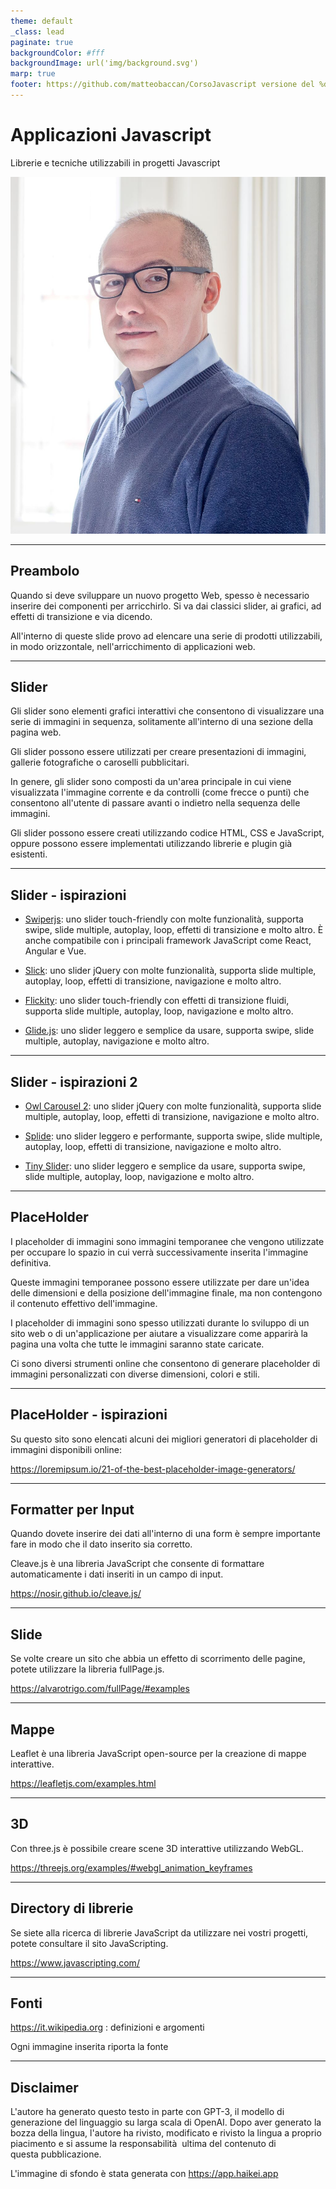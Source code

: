 ```yaml
---
theme: default
_class: lead
paginate: true
backgroundColor: #fff
backgroundImage: url('img/background.svg')
marp: true
footer: https://github.com/matteobaccan/CorsoJavascript versione del %date% %time%
---
```


# Applicazioni Javascript

Librerie e tecniche utilizzabili in progetti Javascript

![bg right](img/matteo-baccan.jpg)

<!-- _paginate: false -->
<!-- _footer: "" -->
<!-- style: "
img[alt~='center'] {
  display: block;
  margin: 0 auto;
}
h2 {
    color: #e50000;
    position: absolute;
    top: 0px;
    background-color: white;
    width: 100%;
    left: 0;
    padding: 15px 0px 0px 75px;
    height: 70px;
    border-bottom: 1px solid red;
    margin: 0px;
}
h3 {
    color: #e50000;
}
footer {
    width: 100%;
    left: 5px;
    bottom: 0;
    padding: 0 0 10px 10px;
}
" -->

---

## Preambolo

Quando si deve sviluppare un nuovo progetto Web, spesso è necessario inserire dei componenti per arricchirlo.
Si va dai classici slider, ai grafici, ad effetti di transizione e via dicendo.

All'interno di queste slide provo ad elencare una serie di prodotti utilizzabili, in modo orizzontale, nell'arricchimento di applicazioni web.

---

## Slider

Gli slider sono elementi grafici interattivi che consentono di visualizzare una serie di immagini in sequenza, solitamente all'interno di una sezione della pagina web.

Gli slider possono essere utilizzati per creare presentazioni di immagini, gallerie fotografiche o caroselli pubblicitari.

In genere, gli slider sono composti da un'area principale in cui viene visualizzata l'immagine corrente e da controlli (come frecce o punti) che consentono all'utente di passare avanti o indietro nella sequenza delle immagini.

Gli slider possono essere creati utilizzando codice HTML, CSS e JavaScript, oppure possono essere implementati utilizzando librerie e plugin già esistenti.

---

## Slider - ispirazioni

* [Swiperjs](https://swiperjs.com/demos): uno slider touch-friendly con molte funzionalità, supporta swipe, slide multiple, autoplay, loop, effetti di transizione e molto altro. È anche compatibile con i principali framework JavaScript come React, Angular e Vue.

* [Slick](https://kenwheeler.github.io/slick/): uno slider jQuery con molte funzionalità, supporta slide multiple, autoplay, loop, effetti di transizione, navigazione e molto altro.

* [Flickity](https://flickity.metafizzy.co/#feature-showcase): uno slider touch-friendly con effetti di transizione fluidi, supporta slide multiple, autoplay, loop, navigazione e molto altro.

* [Glide.js](https://glidejs.com/docs/): uno slider leggero e semplice da usare, supporta swipe, slide multiple, autoplay, navigazione e molto altro.

---

## Slider - ispirazioni 2

* [Owl Carousel 2](https://owlcarousel2.github.io/OwlCarousel2/demos/demos.html): uno slider jQuery con molte funzionalità, supporta slide multiple, autoplay, loop, effetti di transizione, navigazione e molto altro.

* [Splide](https://splidejs.com/): uno slider leggero e performante, supporta swipe, slide multiple, autoplay, loop, effetti di transizione, navigazione e molto altro.</li>

* [Tiny Slider](http://ganlanyuan.github.io/tiny-slider/demo/): uno slider leggero e semplice da usare, supporta swipe, slide multiple, autoplay, loop, navigazione e molto altro.

---

## PlaceHolder

I placeholder di immagini sono immagini temporanee che vengono utilizzate per occupare lo spazio in cui verrà successivamente inserita l'immagine definitiva.

Queste immagini temporanee possono essere utilizzate per dare un'idea delle dimensioni e della posizione dell'immagine finale, ma non contengono il contenuto effettivo dell'immagine.

I placeholder di immagini sono spesso utilizzati durante lo sviluppo di un sito web o di un'applicazione per aiutare a visualizzare come apparirà la pagina una volta che tutte le immagini saranno state caricate.

Ci sono diversi strumenti online che consentono di generare placeholder di immagini personalizzati con diverse dimensioni, colori e stili.

---

## PlaceHolder - ispirazioni

Su questo sito sono elencati alcuni dei migliori generatori di placeholder di immagini disponibili online:

<https://loremipsum.io/21-of-the-best-placeholder-image-generators/>

---

## Formatter per Input

Quando dovete inserire dei dati all'interno di una form è sempre importante fare in modo che il dato inserito sia corretto.

Cleave.js è una libreria JavaScript che consente di formattare automaticamente i dati inseriti in un campo di input.

<https://nosir.github.io/cleave.js/>

---

## Slide

Se volte creare un sito che abbia un effetto di scorrimento delle pagine, potete utilizzare la libreria fullPage.js.

<https://alvarotrigo.com/fullPage/#examples>

---

## Mappe

Leaflet è una libreria JavaScript open-source per la creazione di mappe interattive.

<https://leafletjs.com/examples.html>

---

## 3D

Con three.js è possibile creare scene 3D interattive utilizzando WebGL.

<https://threejs.org/examples/#webgl_animation_keyframes>

---

## Directory di librerie

Se siete alla ricerca di librerie JavaScript da utilizzare nei vostri progetti, potete consultare il sito JavaScripting.

<https://www.javascripting.com/>

---

## Fonti

<https://it.wikipedia.org> : definizioni e argomenti

Ogni immagine inserita riporta la fonte

---

## Disclaimer

L'autore ha generato questo testo in parte con GPT-3, il modello di generazione del linguaggio su larga scala di OpenAI. Dopo aver generato la bozza della lingua, l'autore ha rivisto, modificato e rivisto la lingua a proprio piacimento e si assume la responsabilità  ultima del contenuto di questa pubblicazione.

L'immagine di sfondo è stata generata con <https://app.haikei.app>
